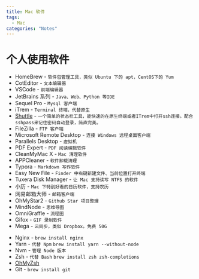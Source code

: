 ```yaml
---
title: Mac 软件
tags:
  - Mac
categories: "Notes"
---
```


# 个人使用软件

- HomeBrew - `软件包管理工具，类似 Ubuntu 下的 apt，CentOS下的 Yum`
- CotEditor - `文本编辑器`
- VSCode - `前端编辑器`
- JetBrains 系列 - `Java、Web、Python 等IDE`
- Sequel Pro - `Mysql 客户端`
- iTrem - `Terminal 终端，代替原生`
- [Shuttle](http://fitztrev.github.io/shuttle/) - `一个简单的状态栏工具，能快速的在原生终端或者ITrem中打开ssh连接。配合sshpass来记住密码自动登录，简直完美。`
- FileZilla - `FTP 客户端`
- Microsoft Remote Desktop - `连接 Windows 远程桌面客户端`
- Parallels Desktop - `虚拟机`
- PDF Expert - `PDF 阅读编辑软件`
- CleanMyMac X - `Mac 清理软件`
- APPCleaner - `软件卸载清理`
- Typora - `Markdown 写作软件`
- Easy New File - `Finder 中右键新建文件、当前位置打开终端`
- Tuxera Disk Manager - `让 Mac 支持读写 NTFS 的软件`
- 小历 - `Mac 下特别好看的日历软件，支持农历`
- 网易邮箱大师 - `邮箱客户端`
- OhMyStar2 - `Github Star 项目整理`
- MindNode - `思维导图`
- OmniGraffle - `流程图`
- Gifox - `GIF 录制软件`
- Mega - `云同步，类似 Dropbox。免费 50G`

* Nginx - `brew install nginx`
* Yarn - `代替 Npm` `brew install yarn --without-node`
* Nvm - `管理 Node 版本`
* Zsh - `代替 Bash` `brew install zsh zsh-completions`
* [OhMyZsh](https://ohmyz.sh/)
* Git - `brew install git`
